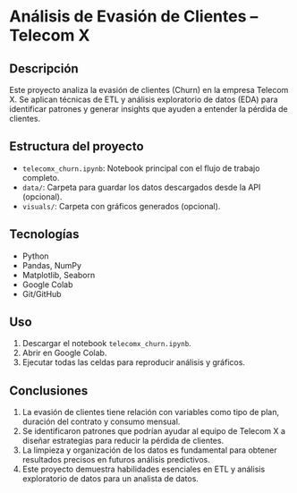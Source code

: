 # Análisis de Evasión de Clientes – Telecom X

## Descripción
Este proyecto analiza la evasión de clientes (Churn) en la empresa Telecom X. Se aplican técnicas de ETL y análisis exploratorio de datos (EDA) para identificar patrones y generar insights que ayuden a entender la pérdida de clientes.

## Estructura del proyecto
- `telecomx_churn.ipynb`: Notebook principal con el flujo de trabajo completo.
- `data/`: Carpeta para guardar los datos descargados desde la API (opcional).
- `visuals/`: Carpeta con gráficos generados (opcional).

## Tecnologías
- Python
- Pandas, NumPy
- Matplotlib, Seaborn
- Google Colab
- Git/GitHub

## Uso
1. Descargar el notebook `telecomx_churn.ipynb`.
2. Abrir en Google Colab.
3. Ejecutar todas las celdas para reproducir análisis y gráficos.

## Conclusiones
1. La evasión de clientes tiene relación con variables como tipo de plan, duración del contrato y consumo mensual.
2. Se identificaron patrones que podrían ayudar al equipo de Telecom X a diseñar estrategias para reducir la pérdida de clientes.
3. La limpieza y organización de los datos es fundamental para obtener resultados precisos en futuros análisis predictivos.
4. Este proyecto demuestra habilidades esenciales en ETL y análisis exploratorio de datos para un analista de datos.
